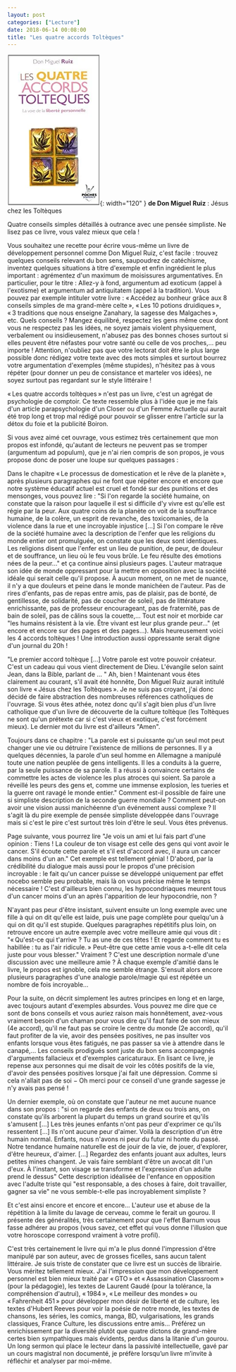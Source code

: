 ```yaml
---
layout: post
categories: ["Lecture"]
date: 2018-06-14 00:08:00
title: "Les quatre accords Toltèques"
---
```


![couverture](/assets/images/couv_lecture/tolteques.webp){: width="120" } **de Don Miguel Ruiz** : Jésus chez les Toltèques

Quatre conseils simples détaillés à outrance avec une pensée simpliste.
Ne lisez pas ce livre, vous valez mieux que cela !

Vous souhaitez une recette pour écrire vous-même un livre de
développement personnel comme Don Miguel Ruiz, c'est facile : trouvez
quelques conseils relevant du bon sens, saupoudrez de catéchisme,
inventez quelques situations à titre d'exemple et enfin ingrédient le
plus important : agrémentez d'un maximum de moisissures argumentatives.
En particulier, pour le titre : Allez-y à fond, argumentum ad exoticum
(appel à l'exotisme) et argumentum ad antiquitatem (appel à la
tradition). Vous pouvez par exemple intituler votre livre : « Accédez au
bonheur grâce aux 8 conseils simples de ma grand-mère celte », « Les 10
potions druidiques », « 3 traditions que nous enseigne Zanahary, la
sagesse des Malgaches », etc. Quels conseils ? Mangez équilibré,
respectez les gens même ceux dont vous ne respectez pas les idées, ne
soyez jamais violent physiquement, verbalement ou insidieusement,
n'abusez pas des bonnes choses surtout si elles peuvent être néfastes
pour votre santé ou celle de vos proches,… peu importe ! Attention,
n'oubliez pas que votre lectorat doit être le plus large possible donc
rédigez votre texte avec des mots simples et surtout bourrez votre
argumentation d'exemples (même stupides), n'hésitez pas à vous répéter
(pour donner un peu de consistance et marteler vos idées), ne soyez
surtout pas regardant sur le style littéraire !

« Les quatre accords toltèques » n'est pas un livre, c'est un agrégat de
psychologie de comptoir. Ce texte ressemble plus à l'idée que je me fais
d'un article parapsychologie d'un Closer ou d'un Femme Actuelle qui
aurait été trop long et trop mal rédigé pour pouvoir se glisser entre
l'article sur la détox du foie et la publicité Boiron.

Si vous avez aimé cet ouvrage, vous estimez très certainement que mon
propos est infondé, qu'autant de lecteurs ne peuvent pas se tromper
(argumentum ad populum), que je n'ai rien compris de son propos, je vous
propose donc de poser une loupe sur quelques passages :

Dans le chapitre « Le processus de domestication et le rêve de la
planète », après plusieurs paragraphes qui ne font que répéter encore et
encore que notre système éducatif actuel est cruel et fondé sur des
punitions et des mensonges, vous pouvez lire : "Si l'on regarde la
société humaine, on constate que la raison pour laquelle il est si
difficile d'y vivre est qu'elle est régie par la peur. Aux quatre coins
de la planète on voit de la souffrance humaine, de la colère, un esprit
de revanche, des toxicomanies, de la violence dans la rue et une
incroyable injustice \[…\] Si l'on compare le rêve de la société
humaine avec la description de l'enfer que les religions du monde entier
ont promulguée, on constate que les deux sont identiques. Les religions
disent que l'enfer est un lieu de punition, de peur, de douleur et de
souffrance, un lieu où le feu vous brûle. Le feu résulte des émotions
nées de la peur…" et ça continue ainsi plusieurs pages. L'auteur
matraque son idée de monde oppressant pour la mettre en opposition avec
la société idéale qui serait celle qu'il propose. À aucun moment, on ne
met de nuance, il n'y a que douleurs et peine dans le monde manichéen de
l'auteur. Pas de rires d'enfants, pas de repas entre amis, pas de
plaisir, pas de bonté, de gentillesse, de solidarité, pas de coucher de
soleil, pas de littérature enrichissante, pas de professeur
encourageant, pas de fraternité, pas de bain de soleil, pas de câlins
sous la couette,… Tout est noir et morbide car "les humains résistent
à la vie. Être vivant est leur plus grande peur…" (et encore et encore
sur des pages et des pages…). Mais heureusement voici les 4 accords
toltèques ! Une introduction aussi oppressante serait digne d'un journal
du 20h !

"Le premier accord toltèque \[…\] Votre parole est votre pouvoir
créateur. C'est un cadeau qui vous vient directement de Dieu. L'évangile
selon saint Jean, dans la Bible, parlant de … " Ah, bien ! Maintenant
vous êtes clairement au courant, s'il avait été honnête, Don Miguel Ruiz
aurait intitulé son livre « Jésus chez les Toltèques ». Je ne suis pas
croyant, j'ai donc décidé de faire abstraction des nombreuses références
catholiques de l'ouvrage. Si vous êtes athée, notez donc qu'il s'agit
bien plus d'un livre catholique que d'un livre de découverte de la
culture toltèque (les Toltèques ne sont qu'un prétexte car si c'est
vieux et exotique, c'est forcément mieux). Le dernier mot du livre est
d'ailleurs "Amen".

Toujours dans ce chapitre : "La parole est si puissante qu'un seul mot
peut changer une vie ou détruire l'existence de millions de personnes.
Il y a quelques décennies, la parole d'un seul homme en Allemagne a
manipulé toute une nation peuplée de gens intelligents. Il les a
conduits à la guerre, par la seule puissance de sa parole. Il a réussi à
convaincre certains de commettre les actes de violence les plus atroces
qui soient. Sa parole a réveillé les peurs des gens et, comme une
immense explosion, les tueries et la guerre ont ravagé le monde entier."
Comment est-il possible de faire une si simpliste description de la
seconde guerre mondiale ? Comment peut-on avoir une vision aussi
manichéenne d'un événement aussi complexe ? Il s'agit là du pire exemple
de pensée simpliste développée dans l'ouvrage mais si c'est le pire
c'est surtout très loin d'être le seul. Vous êtes prévenus.

Page suivante, vous pourrez lire "Je vois un ami et lui fais part d'une
opinion : Tiens ! La couleur de ton visage est celle des gens qui vont
avoir le cancer. S'il écoute cette parole et s'il est d'accord avec, il
aura un cancer dans moins d'un an." Cet exemple est tellement génial !
D'abord, par la crédibilité du dialogue mais aussi pour le propos d'une
précision incroyable : le fait qu'un cancer puisse se développé
uniquement par effet nocebo semble peu probable, mais là on vous précise
même le temps nécessaire ! C'est d'ailleurs bien connu, les
hypocondriaques meurent tous d'un cancer moins d'un an après
l'apparition de leur hypocondrie, non ?

N'ayant pas peur d'être insistant, suivent ensuite un long exemple avec
une fille à qui on dit qu'elle est laide, puis une page complète pour
quelqu'un à qui on dit qu'il est stupide. Quelques paragraphes
répétitifs plus loin, on retrouve encore un autre exemple avec votre
meilleure amie qui vous dit : "« Qu'est-ce qui t'arrive ? Tu as une de
ces têtes ! Et regarde comment tu es habillée : tu as l'air ridicule. »
Peut-être que cette amie vous a-t-elle dit cela juste pour vous
blesser." Vraiment ? C'est une description normale d'une discussion avec
une meilleure amie ? À chaque exemple d'amitié dans le livre, le propos
est ignoble, cela me semble étrange. S'ensuit alors encore plusieurs
paragraphes d'une analogie parole/magie qui est répétée un nombre de
fois incroyable…

Pour la suite, on décrit simplement les autres principes en long et en
large, avec toujours autant d'exemples absurdes. Vous pouvez me dire que
ce sont de bons conseils et vous auriez raison mais honnêtement,
avez-vous vraiment besoin d'un chaman pour vous dire qu'il faut faire de
son mieux (4e accord), qu'il ne faut pas se croire le centre du monde
(2e accord), qu'il faut profiter de la vie, avoir des pensées positives,
ne pas insulter vos enfants lorsque vous êtes fatigués, ne pas passer sa
vie à attendre dans le canapé,… Les conseils prodigués sont juste du
bon sens accompagnés d'arguments fallacieux et d'exemples caricaturaux.
En lisant ce livre, je repense aux personnes qui me disait de voir les
côtés positifs de la vie, d'avoir des pensées positives lorsque j'ai
fait une dépression. Comme si cela n'allait pas de soi − Oh merci pour
ce conseil d'une grande sagesse je n'y avais pas pensé !

Un dernier exemple, où on constate que l'auteur ne met aucune nuance
dans son propos : "si on regarde des enfants de deux ou trois ans, on
constate qu'ils arborent la plupart du temps un grand sourire et qu'ils
s'amusent \[…\] Les très jeunes enfants n'ont pas peur d'exprimer ce
qu'ils ressentent \[…\] Ils n'ont aucune peur d'aimer. Voilà la
description d'un être humain normal. Enfants, nous n'avons ni peur du
futur ni honte du passé. Notre tendance humaine naturelle est de jouir
de la vie, de jouer, d'explorer, d'être heureux, d'aimer. \[…\]
Regardez des enfants jouant aux adultes, leurs petites mines changent.
Je vais faire semblant d'être un avocat dit l'un d'eux. À l'instant, son
visage se transforme et l'expression d'un adulte prend le dessus" Cette
description idéalisée de l'enfance en opposition avec l'adulte triste
qui "est responsable, a des choses à faire, doit travailler, gagner sa
vie" ne vous semble-t-elle pas incroyablement simpliste ?

Et c'est ainsi encore et encore et encore… L'auteur use et abuse de la
répétition à la limite du lavage de cerveau, comme le ferait un gourou.
Il présente des généralités, très certainement pour que l'effet Barnum
vous fasse adhérer au propos (vous savez, cet effet qui vous donne
l'illusion que votre horoscope correspond vraiment à votre profil).

C'est très certainement le livre qui m'a le plus donné l'impression
d'être manipulé par son auteur, avec de grosses ficelles, sans aucun
talent littéraire. Je suis triste de constater que ce livre est un
succès de librairie. Vous méritez tellement mieux. J'ai l'impression que
mon développement personnel est bien mieux traité par « GTO » et
« Assassination Classroom » (pour la pédagogie), les textes de Laurent
Gaudé (pour la tolérance, la compréhension d'autrui), « 1984 », « Le
meilleur des mondes » ou « Fahrenheit 451 » pour développer mon désir de
liberté et de culture, les textes d'Hubert Reeves pour voir la poésie de
notre monde, les textes de chansons, les séries, les comics, manga, BD,
vulgarisations, les grands classiques, France Culture, les discussions
entre amis… Préférez un enrichissement par la diversité plutôt que
quatre dictons de grand-mère certes bien sympathiques mais évidents,
perdus dans la litanie d'un gourou. Un long sermon qui place le lecteur
dans la passivité intellectuelle, gavé par un cours magistral non
documenté, je préfère lorsqu’un livre m’invite à réfléchir et analyser
par moi-même.


